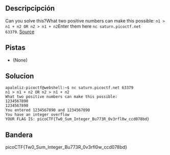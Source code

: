 ## Descripcipción

Can you solve this?What two positive numbers can make this possible: `n1 > n1 + n2 OR n2 > n1 + n2`Enter them here `nc saturn.picoctf.net 63379`. [Source](https://artifacts.picoctf.net/c/456/flag.c)

## Pistas

-   (None)

## Solucion
```
apaleliz-picoctf@webshell:~$ nc saturn.picoctf.net 63379
n1 > n1 + n2 OR n2 > n1 + n2 
What two positive numbers can make this possible: 
1234567890
1234567890
You entered 1234567890 and 1234567890
You have an integer overflow
YOUR FLAG IS: picoCTF{Tw0_Sum_Integer_Bu773R_0v3rfl0w_ccd078bd}
```

## Bandera
picoCTF{Tw0_Sum_Integer_Bu773R_0v3rfl0w_ccd078bd}